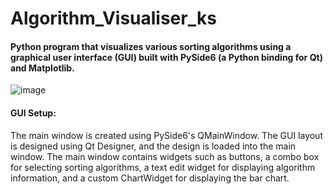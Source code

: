 # Algorithm_Visualiser_ks

#### Python program that visualizes various sorting algorithms using a graphical user interface (GUI) built with PySide6 (a Python binding for Qt) and Matplotlib. 
![image](https://github.com/KalpanaSharma28/Algorithm_Visualiser_ks/assets/103998795/0eb3f14c-c628-4d15-8dd5-2c15e816f453)


#### GUI Setup:
The main window is created using PySide6's QMainWindow.
The GUI layout is designed using Qt Designer, and the design is loaded into the main window.
The main window contains widgets such as buttons, a combo box for selecting sorting algorithms, a text edit widget for displaying algorithm information, and a custom ChartWidget for displaying the bar chart.
